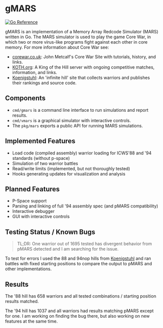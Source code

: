 # gMARS

[![Go
Reference](https://pkg.go.dev/badge/github.com/bobertlo/gmars/pkg/mars.svg)](https://pkg.go.dev/github.com/bobertlo/gmars/pkg/mars)

gMARS is an implementation of a Memory Array Redcode Simulator (MARS) written in
Go. The MARS simulator is used to play the game Core War, in which two or more
virus-like programs fight against each other in core memory. For more
information about Core War see:

- [corewar.co.uk](https://corewar.co.uk/): John Metcalf's Core War Site with
   tutorials, history, and links.
- [KOTH.org](http://www.koth.org/): A King of the Hill server with ongoing
   competitive matches, information, and links.
- [Koenigstuhl](https://asdflkj.net/COREWAR/koenigstuhl.html): An 'infinite
   hill' site that collects warriors and publishes their rankings and source
   code.

## Components

- `cmd/gmars` is a command line interface to run simulations
   and report results.
- `cmd/vmars` is a graphical simulator with interactive controls.
- The `pkg/mars` exports a public API for running MARS simulations.

## Implemented Features

- Load code (compiled assembly) warrior loading for ICWS'88 and '94 standards
   (without p-space)
- Simulation of two warrior battles
- Read/write limits (implemented, but not thoroughly tested)
- Hooks generating updates for visualization and analysis

## Planned Features

- P-Space support
- Parsing and linking of full '94 assembly spec (and pMARS compatibility)
- Interactive debugger
- GUI with interactive controls

## Testing Status / Known Bugs

> TL;DR: One warrior out of 1695 tested has divergent behavior from pMARS
> detected and I am searching for the issue.

To test for errors I used the 88 and 94nop hills from
[Koenigstuhl](https://asdflkj.net/COREWAR/koenigstuhl.html) and ran battles with
fixed starting positions to compare the output to pMARS and other
implementations.

## Results

The '88 hill has 658 warriors and all tested combinations / starting position
results matched.

The '94 hill has 1037 and all warriors had results matching pMARS except for
one. I am working on finding the bug there, but also working on new features at
the same time.
